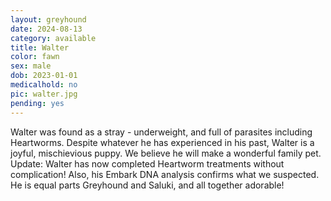 ```yaml
---
layout: greyhound
date: 2024-08-13
category: available
title: Walter
color: fawn
sex: male
dob: 2023-01-01
medicalhold: no
pic: walter.jpg
pending: yes
---
```

Walter was found as a stray - underweight, and full of parasites including Heartworms. Despite whatever he has experienced in his past, Walter is a joyful, mischievious puppy. We believe he will make a wonderful family pet. 
Update: Walter has now completed Heartworm treatments without complication! Also, his Embark DNA analysis confirms what we suspected.  He is equal parts Greyhound and Saluki, and all together adorable!

